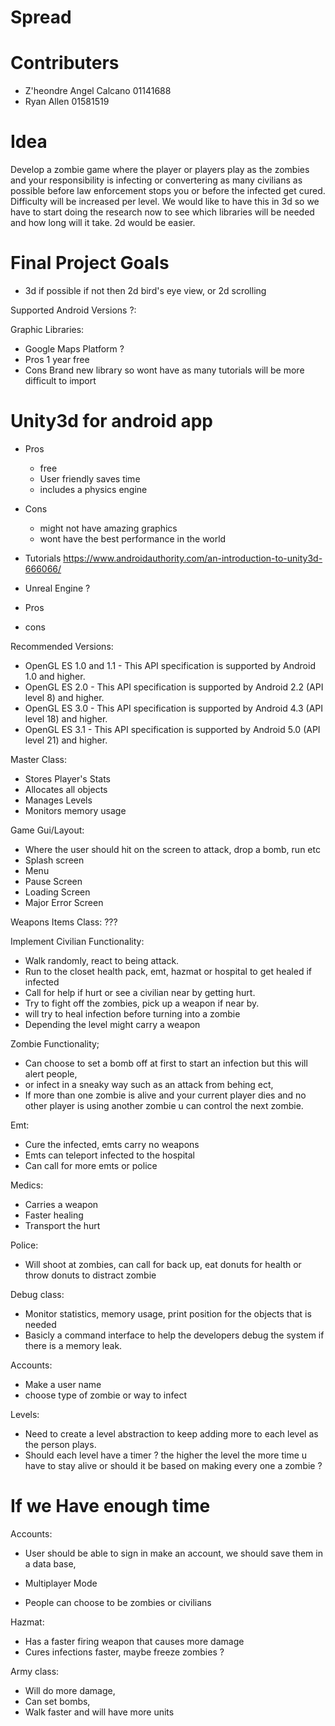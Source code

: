 # Spread

# Contributers 
* Z'heondre Angel Calcano 01141688
* Ryan Allen 01581519

# Idea
Develop a zombie game where the player or players play as the zombies and your responsibility is
infecting or convertering as many civilians as possible before law enforcement stops you or before the infected get cured. Difficulty will be increased per level. We would like to have this in 3d so we have to start doing the research now to see which libraries will be needed and how long will it take. 2d would be easier. 

# Final Project Goals

* 3d if possible if not then 2d bird's eye view, or 2d scrolling 

Supported Android Versions ?: 


Graphic Libraries:

* Google Maps Platform ?
 * Pros 
  1 year free 
 * Cons 
  Brand new library so wont have as many tutorials will be more difficult to import


# Unity3d for android app
* Pros 
  * free 
  * User friendly saves time
  * includes a physics engine 
* Cons 
  * might not have amazing graphics
  * wont have the best performance in the world
* Tutorials 
 https://www.androidauthority.com/an-introduction-to-unity3d-666066/

* Unreal Engine ? 
* Pros
* cons

Recommended Versions: 
* OpenGL ES 1.0 and 1.1 - This API specification is supported by Android 1.0 and higher.
* OpenGL ES 2.0 - This API specification is supported by Android 2.2 (API level 8) and higher.
* OpenGL ES 3.0 - This API specification is supported by Android 4.3 (API level 18) and higher.
* OpenGL ES 3.1 - This API specification is supported by Android 5.0 (API level 21) and higher.

Master Class: 
* Stores Player's Stats
* Allocates all objects 
* Manages Levels
* Monitors memory usage 

Game Gui/Layout: 
* Where the user should hit on the screen to attack, drop a bomb, run etc
* Splash screen
* Menu
* Pause Screen
* Loading Screen
* Major Error Screen

Weapons Items Class: 
???

Implement Civilian Functionality: 
* Walk randomly, react to being attack.
* Run to the closet health pack, emt, hazmat or hospital to get healed if infected
* Call for help if hurt or see a civilian near by getting hurt.
* Try to fight off the zombies, pick up a weapon if near by. 
* will try to heal infection before turning into a zombie
* Depending the level might carry a weapon

Zombie Functionality; 
* Can choose to set a bomb off at first to start an infection but this will alert people, 
* or infect in a sneaky way such as an attack from behing ect, 
* If more than one zombie is alive and your current player dies and no other player is using another zombie u can control the next zombie. 

Emt: 
* Cure the infected, emts carry no weapons 
* Emts can teleport infected to the hospital
* Can call for more emts or police 

Medics: 
* Carries a weapon 
* Faster healing 
* Transport the hurt

Police:
* Will shoot at zombies, can call for back up, eat donuts for health or throw donuts to distract zombie

Debug class: 
* Monitor statistics, memory usage, print position for the objects that is needed
* Basicly a command interface to help the developers debug the system if there is a memory leak.

Accounts: 
* Make a user name
* choose type of zombie or way to infect

Levels: 
* Need to create a level abstraction to keep adding more to each level as the person plays.
* Should each level have a timer ? the higher the level the more time u have to stay alive or should it be based on making every one a zombie ? 

# If we Have enough time

Accounts: 
* User should be able to sign in make an account, we should save them in a data base, 

* Multiplayer Mode
* People can choose to be zombies or civilians 

Hazmat:
* Has a faster firing weapon that causes more damage
* Cures infections faster, maybe freeze zombies ? 

Army class: 
* Will do more damage,
* Can set bombs, 
* Walk faster and will have more units
